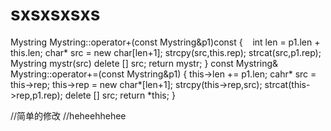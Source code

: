 # sxsxsxsxs
Mystring Mystring::operator+(const Mystring&p1)const
{
    int len = p1.len + this.len;
    char* src = new char[len+1];
    strcpy(src,this.rep);
    strcat(src,p1.rep);
    Mystring mystr(src)
    delete [] src;
    return mystr;
}
const Mystring& Mystring::operator+=(const Mystring&p1)
{
    this->len += p1.len;
    cahr* src = this->rep;
    this->rep = new char*[len+1];
    strcpy(this->rep,src);
    strcat(this->rep,p1.rep);
    delete [] src;
    return *this;
}

//简单的修改
//heheehhehee
